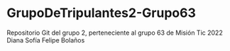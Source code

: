 # GrupoDeTripulantes2-Grupo63
Repositorio Git del grupo 2, perteneciente al grupo 63 de Misión Tic 2022
Diana Sofía
Felipe Bolaños